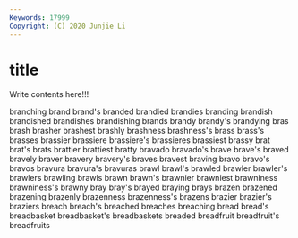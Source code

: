 ```yaml
---
Keywords: 17999
Copyright: (C) 2020 Junjie Li
---
```


# title

Write contents here!!!

branching 
brand
brand's 
branded 
brandied 
brandies 
branding 
brandish 
brandished 
brandishes 
brandishing 
brands
brandy 
brandy's 
brandying 
bras 
brash 
brasher 
brashest 
brashly 
brashness 
brashness's
brass 
brass's 
brasses 
brassier 
brassiere 
brassiere's 
brassieres 
brassiest 
brassy 
brat
brat's 
brats 
brattier 
brattiest 
bratty 
bravado 
bravado's 
brave 
brave's 
braved
bravely 
braver 
bravery 
bravery's 
braves 
bravest 
braving 
bravo 
bravo's 
bravos
bravura 
bravura's 
bravuras 
brawl 
brawl's 
brawled 
brawler 
brawler's 
brawlers 
brawling
brawls 
brawn 
brawn's 
brawnier 
brawniest 
brawniness 
brawniness's 
brawny 
bray 
bray's
brayed 
braying 
brays 
brazen 
brazened 
brazening 
brazenly 
brazenness 
brazenness's 
brazens
brazier 
brazier's 
braziers 
breach 
breach's 
breached 
breaches 
breaching 
bread 
bread's
breadbasket 
breadbasket's 
breadbaskets 
breaded 
breadfruit 
breadfruit's 
breadfruits 
